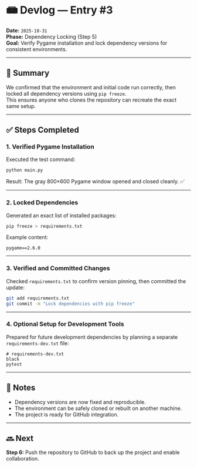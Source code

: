 # 📾 Devlog — Entry #3  
**Date:** `2025-10-31`  
**Phase:** Dependency Locking (Step 5)  
**Goal:** Verify Pygame installation and lock dependency versions for consistent environments.

---

## 🧬 Summary
We confirmed that the environment and initial code run correctly, then locked all dependency versions using `pip freeze`.  
This ensures anyone who clones the repository can recreate the exact same setup.

---

## ✅ Steps Completed

### **1. Verified Pygame Installation**
Executed the test command:
```bash
python main.py
```
Result: The gray 800×600 Pygame window opened and closed cleanly. ✅

---

### **2. Locked Dependencies**
Generated an exact list of installed packages:
```bash
pip freeze > requirements.txt
```
Example content:
```text
pygame==2.6.0
```

---

### **3. Verified and Committed Changes**
Checked `requirements.txt` to confirm version pinning, then committed the update:
```bash
git add requirements.txt
git commit -m "Lock dependencies with pip freeze"
```

---

### **4. Optional Setup for Development Tools**
Prepared for future development dependencies by planning a separate `requirements-dev.txt` file:
```text
# requirements-dev.txt
black
pytest
```

---

## 🧠 Notes
- Dependency versions are now fixed and reproducible.  
- The environment can be safely cloned or rebuilt on another machine.  
- The project is ready for GitHub integration.

---

## 🔜 Next
**Step 6:** Push the repository to GitHub to back up the project and enable collaboration.